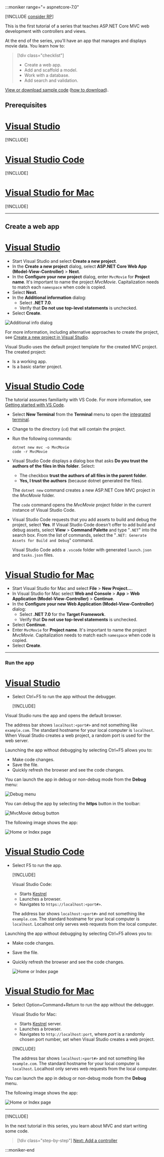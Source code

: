 :::moniker range="= aspnetcore-7.0"

[!INCLUDE [consider RP](~/includes/razor.md)]

This is the first tutorial of a series that teaches ASP.NET Core MVC web development with controllers and views.

At the end of the series, you'll have an app that manages and displays movie data. You learn how to:

> [!div class="checklist"]
> * Create a web app.
> * Add and scaffold a model.
> * Work with a database.
> * Add search and validation.

[View or download sample code](https://github.com/dotnet/AspNetCore.Docs/tree/main/aspnetcore/tutorials/first-mvc-app/start-mvc/sample) ([how to download](xref:index#how-to-download-a-sample)).

## Prerequisites

# [Visual Studio](#tab/visual-studio)

[!INCLUDE[](~/includes/net-prereqs-vs-7.0.md)]

# [Visual Studio Code](#tab/visual-studio-code)

[!INCLUDE[](~/includes/net-prereqs-vsc-7.0.md)]

# [Visual Studio for Mac](#tab/visual-studio-mac)

[!INCLUDE[](~/includes/net-prereqs-mac-7.0.md)]

---

<!-- 
Each new version, change the layout file to use the non-minified CSS. 
See https://github.com/dotnet/AspNetCore.Docs/issues/21193
-->

## Create a web app

# [Visual Studio](#tab/visual-studio)

* Start Visual Studio and select **Create a new project**.
* In the **Create a new project** dialog, select **ASP.NET Core Web App (Model-View-Controller)** > **Next**.
* In the **Configure your new project** dialog, enter `MvcMovie` for **Project name**. It's important to name the project *MvcMovie*. Capitalization needs to match each `namespace` when code is copied.
* Select **Next**.
* In the **Additional information** dialog:
  * Select **.NET 7.0**.
  * Verify that **Do not use top-level statements** is unchecked.
* Select **Create**.

![Additional info dialog](~/tutorials/first-mvc-app/start-mvc/_static/net7-additional-info.png)

For more information, including alternative approaches to create the project, see [Create a new project in Visual Studio](/visualstudio/ide/create-new-project).

Visual Studio uses the default project template for the created MVC project. The created project:

* Is a working app.
* Is a basic starter project.

# [Visual Studio Code](#tab/visual-studio-code)

The tutorial assumes familiarity with VS Code. For more information, see [Getting started with VS Code](https://code.visualstudio.com/docs).

* Select **New Terminal** from the **Terminal** menu to open the [integrated terminal](https://code.visualstudio.com/docs/editor/integrated-terminal).
* Change to the directory (`cd`) that will contain the project.
* Run the following commands:

   ```dotnetcli
   dotnet new mvc -o MvcMovie
   code -r MvcMovie
   ```

* Visual Studio Code displays a dialog box that asks **Do you trust the authors of the files in this folder**.  Select:
  * The checkbox **trust the authors of all files in the parent folder**.
  * **Yes, I trust the authors** (because dotnet generated the files).

  The `dotnet new` command creates a new ASP.NET Core MVC project in the *MvcMovie* folder.

  The `code` command opens the *MvcMovie* project folder in the current instance of Visual Studio Code.

* Visual Studio Code requests that you add assets to build and debug the project, select **Yes**. If Visual Studio Code doesn't offer to add build and debug assets, select **View** > **Command Palette** and type "`.NET`" into the search box. From the list of commands, select the "`.NET: Generate Assets for Build and Debug`" command.

  Visual Studio Code adds a `.vscode` folder with generated `launch.json` and `tasks.json` files.

# [Visual Studio for Mac](#tab/visual-studio-mac)

* Start Visual Studio for Mac and select **File** > **New Project...**.
* In Visual Studio for Mac select **Web and Console** > **App** > **Web Application (Model-View-Controller)** > **Continue**.
* In the **Configure your new Web Application (Model-View-Controller)** dialog:
  * Select **.NET 7.0** for the **Target Framework**.
  * Verify that **Do not use top-level statements** is unchecked.
* Select **Continue**.
* Enter `MvcMovie` for **Project name**. It's important to name the project *MvcMovie*. Capitalization needs to match each `namespace` when code is copied.
* Select **Create**.

---

### Run the app

# [Visual Studio](#tab/visual-studio)

* Select Ctrl+F5 to run the app without the debugger.

  [!INCLUDE[](~/includes/trustCertVS.md)]

Visual Studio runs the app and opens the default browser.

The address bar shows `localhost:<port#>` and not something like `example.com`. The standard hostname for your local computer is `localhost`. When Visual Studio creates a web project, a random port is used for the web server.

Launching the app without debugging by selecting Ctrl+F5 allows you to:

* Make code changes.
* Save the file.
* Quickly refresh the browser and see the code changes.

You can launch the app in debug or non-debug mode from the **Debug** menu:

![Debug menu](~/tutorials/first-mvc-app/start-mvc/_static/debug_menu50.png)

You can debug the app by selecting the **https** button in the toolbar:

![MvcMovie debug button](~/tutorials/first-mvc-app/start-mvc/_static/net7-debug-button.png)

The following image shows the app:

![Home or Index page](~/tutorials/first-mvc-app/start-mvc/_static/home50-vs.png)

# [Visual Studio Code](#tab/visual-studio-code)

* Select F5 to run the app.

  [!INCLUDE[](~/includes/trustCertVSC.md)]

  Visual Studio Code:

  * Starts [Kestrel](xref:fundamentals/servers/kestrel)
  * Launches a browser.
  * Navigates to `https://localhost:<port#>`.

  The address bar shows `localhost:<port#>` and not something like `example.com`. The standard hostname for your local computer is `localhost`. Localhost only serves web requests from the local computer.

Launching the app without debugging by selecting Ctrl+F5 allows you to:

* Make code changes.
* Save the file.
* Quickly refresh the browser and see the code changes.

  ![Home or Index page](~/tutorials/first-mvc-app/start-mvc/_static/home50-port5001.png)

# [Visual Studio for Mac](#tab/visual-studio-mac)

* Select Option+Command+Return to run the app without the debugger.

  Visual Studio for Mac:

  * Starts [Kestrel](xref:fundamentals/servers/index#kestrel) server.
  * Launches a browser.
  * Navigates to `http://localhost:port`, where *port* is a randomly chosen port number, set when Visual Studio creates a web project.

  [!INCLUDE[](~/includes/trustCertMacVS22.md)]

  The address bar shows `localhost:<port#>` and not something like `example.com`. The standard hostname for your local computer is `localhost`. Localhost only serves web requests from the local computer.

You can launch the app in debug or non-debug mode from the **Debug** menu.

The following image shows the app:

![Home or Index page](~/tutorials/first-mvc-app/start-mvc/_static/output_macos_VS22.png)

---

[!INCLUDE[](~/includes/vs-vsc-vsmac-help.md)]

In the next tutorial in this series, you learn about MVC and start writing some code.

> [!div class="step-by-step"]
> [Next: Add a controller](~/tutorials/first-mvc-app/adding-controller.md)

:::moniker-end
